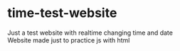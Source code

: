 # time-test-website
Just a test website with realtime changing time and date
<br>Website made just to practice js with html
